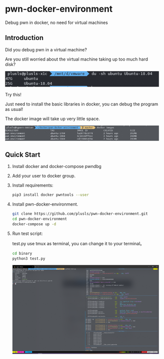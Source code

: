 # pwn-docker-environment

Debug pwn in docker, no need for virtual machines



## Introduction

Did you debug pwn in a virtual machine?

Are you still worried about the virtual machine taking up too much hard disk?

![1.png](readme/1.png)

Try this!

Just need to install the basic libraries in docker, you can debug the program as usual!

The docker image will take up very little space.

![2.png](readme/2.png)



## Quick Start

1. Install docker and docker-compose pwndbg

2. Add your user to docker group.

3. Install requirements:

   ```bash
   pip3 install docker pwntools --user
   ```

4. Install pwn-docker-environment.

   ```bash
   git clone https://github.com/plusls/pwn-docker-environment.git
   cd pwn-docker-environment
   docker-compose up -d
   ```

5. Run test script:

   test.py use tmux as terminal, you can change it to your terminal。

   ```bash
   cd binary
   python3 test.py
   ```
   ![3.png](readme/3.png)



